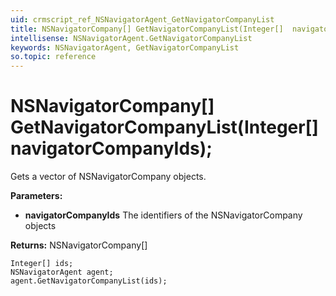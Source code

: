 ```yaml
---
uid: crmscript_ref_NSNavigatorAgent_GetNavigatorCompanyList
title: NSNavigatorCompany[] GetNavigatorCompanyList(Integer[]  navigatorCompanyIds);
intellisense: NSNavigatorAgent.GetNavigatorCompanyList
keywords: NSNavigatorAgent, GetNavigatorCompanyList
so.topic: reference
---
```


# NSNavigatorCompany[] GetNavigatorCompanyList(Integer[]  navigatorCompanyIds);

Gets a vector of NSNavigatorCompany objects.

**Parameters:**
 - **navigatorCompanyIds** The identifiers of the NSNavigatorCompany objects

**Returns:** NSNavigatorCompany[]

```crmscript
Integer[] ids;
NSNavigatorAgent agent;
agent.GetNavigatorCompanyList(ids);
```

